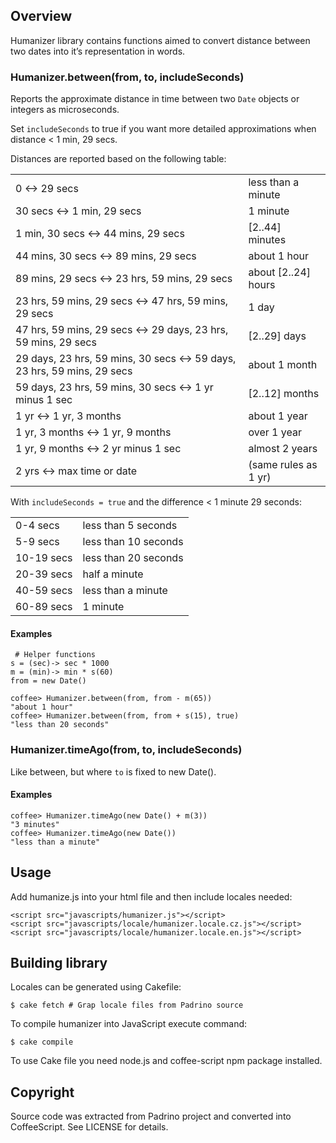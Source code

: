 ## Overview
Humanizer library contains functions aimed to convert distance between two dates into it’s representation in words.

### Humanizer.between(from, to, includeSeconds)
Reports the approximate distance in time between two `Date` objects or integers as microseconds.

Set `includeSeconds` to true if you want more detailed approximations when distance < 1 min, 29 secs.

Distances are reported based on the following table:
<table>
  <tr>
    <td>0 <-> 29 secs</td><td>less than a minute</td>
  </tr>
  <tr>
    <td>30 secs <-> 1 min, 29 secs</td><td>1 minute</td>
  </tr>
  <tr>
    <td>1 min, 30 secs <-> 44 mins, 29 secs</td><td>[2..44] minutes</td>
  </tr>
  <tr>
    <td>44 mins, 30 secs <-> 89 mins, 29 secs</td><td>about 1 hour</td>
  </tr>
  <tr>
    <td>89 mins, 29 secs <-> 23 hrs, 59 mins, 29 secs</td><td>about [2..24] hours</td>
  </tr>
  <tr>
    <td>23 hrs, 59 mins, 29 secs <-> 47 hrs, 59 mins, 29 secs</td><td>1 day</td>
  </tr>
  <tr>
    <td>47 hrs, 59 mins, 29 secs <-> 29 days, 23 hrs, 59 mins, 29 secs</td><td>[2..29] days</td>
  </tr>
  <tr>
    <td>29 days, 23 hrs, 59 mins, 30 secs <-> 59 days, 23 hrs, 59 mins, 29 secs</td><td>about 1 month</td>
  </tr>
  <tr>
    <td>59 days, 23 hrs, 59 mins, 30 secs <-> 1 yr minus 1 sec</td><td>[2..12] months</td>
  </tr>
  <tr>
    <td>1 yr <-> 1 yr, 3 months</td><td>about 1 year</td>
  </tr>
  <tr>
    <td>1 yr, 3 months <-> 1 yr, 9 months</td><td>over 1 year</td>
  </tr>
  <tr>
    <td>1 yr, 9 months <-> 2 yr minus 1 sec</td><td>almost 2 years</td>
  </tr>
  <tr>
    <td>2 yrs <-> max time or date</td><td>(same rules as 1 yr)</td>
  </tr>
</table>

With `includeSeconds = true` and the difference < 1 minute 29 seconds:
<table>
  <tr>
    <td>0-4 secs</td><td>less than 5 seconds</td>
  </tr>
  <tr>
    <td>5-9 secs</td><td>less than 10 seconds</td>
  </tr>
  <tr>
    <td>10-19 secs</td><td>less than 20 seconds</td>
  </tr>
  <tr>
    <td>20-39 secs</td><td>half a minute</td>
  </tr>
  <tr>
    <td>40-59 secs</td><td>less than a minute</td>
  </tr>
  <tr>
    <td>60-89 secs</td><td>1 minute</td>
  </tr>
</table>

#### Examples
```
 # Helper functions
s = (sec)-> sec * 1000
m = (min)-> min * s(60)
from = new Date()

coffee> Humanizer.between(from, from - m(65))
"about 1 hour"
coffee> Humanizer.between(from, from + s(15), true)
"less than 20 seconds"
```

### Humanizer.timeAgo(from, to, includeSeconds)
Like between, but where `to` is fixed to new Date().

#### Examples
```
coffee> Humanizer.timeAgo(new Date() + m(3))
"3 minutes"
coffee> Humanizer.timeAgo(new Date())
"less than a minute"
```

## Usage
Add humanize.js into your html file and then include locales needed:

    <script src="javascripts/humanizer.js"></script>
    <script src="javascripts/locale/humanizer.locale.cz.js"></script>
    <script src="javascripts/locale/humanizer.locale.en.js"></script>

## Building library
Locales can be generated using Cakefile:

    $ cake fetch # Grap locale files from Padrino source

To compile humanizer into JavaScript execute command:

    $ cake compile

To use Cake file you need node.js and coffee-script npm package installed.

## Copyright
Source code was extracted from Padrino project and converted into CoffeeScript. See LICENSE for details.

